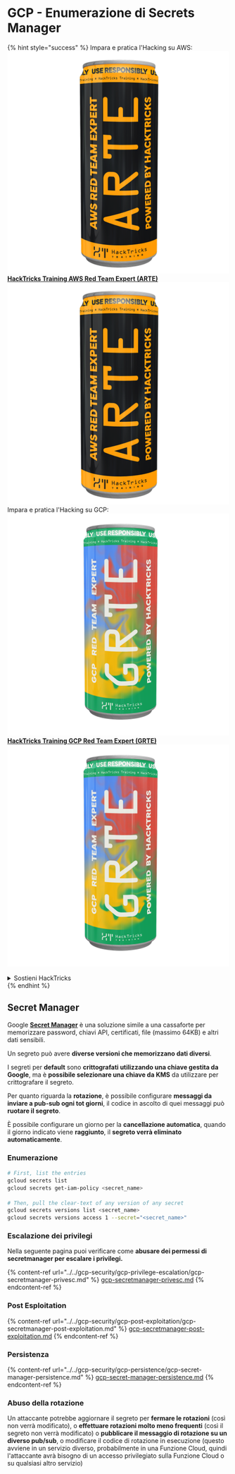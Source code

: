# GCP - Enumerazione di Secrets Manager

{% hint style="success" %}
Impara e pratica l'Hacking su AWS: <img src="/.gitbook/assets/image.png" alt="" data-size="line">[**HackTricks Training AWS Red Team Expert (ARTE)**](https://training.hacktricks.xyz/courses/arte)<img src="/.gitbook/assets/image.png" alt="" data-size="line">\
Impara e pratica l'Hacking su GCP: <img src="/.gitbook/assets/image (2).png" alt="" data-size="line">[**HackTricks Training GCP Red Team Expert (GRTE)**<img src="/.gitbook/assets/image (2).png" alt="" data-size="line">](https://training.hacktricks.xyz/courses/grte)

<details>

<summary>Sostieni HackTricks</summary>

* Controlla i [**piani di abbonamento**](https://github.com/sponsors/carlospolop)!
* **Unisciti al** 💬 [**gruppo Discord**](https://discord.gg/hRep4RUj7f) o al [**gruppo telegram**](https://t.me/peass) o **seguici** su **Twitter** 🐦 [**@hacktricks\_live**](https://twitter.com/hacktricks\_live)**.**
* **Condividi trucchi di hacking inviando PR a** [**HackTricks**](https://github.com/carlospolop/hacktricks) e [**HackTricks Cloud**](https://github.com/carlospolop/hacktricks-cloud) github repos.

</details>
{% endhint %}

## Secret Manager

Google [**Secret Manager**](https://cloud.google.com/solutions/secrets-management/) è una soluzione simile a una cassaforte per memorizzare password, chiavi API, certificati, file (massimo 64KB) e altri dati sensibili.

Un segreto può avere **diverse versioni che memorizzano dati diversi**.

I segreti per **default** sono **crittografati utilizzando una chiave gestita da Google**, ma è **possibile selezionare una chiave da KMS** da utilizzare per crittografare il segreto.

Per quanto riguarda la **rotazione**, è possibile configurare **messaggi da inviare a pub-sub ogni tot giorni**, il codice in ascolto di quei messaggi può **ruotare il segreto**.

È possibile configurare un giorno per la **cancellazione automatica**, quando il giorno indicato viene **raggiunto**, il **segreto verrà eliminato automaticamente**.

### Enumerazione
```bash
# First, list the entries
gcloud secrets list
gcloud secrets get-iam-policy <secret_name>

# Then, pull the clear-text of any version of any secret
gcloud secrets versions list <secret_name>
gcloud secrets versions access 1 --secret="<secret_name>"
```
### Escalazione dei privilegi

Nella seguente pagina puoi verificare come **abusare dei permessi di secretmanager per escalare i privilegi.**

{% content-ref url="../../gcp-security/gcp-privilege-escalation/gcp-secretmanager-privesc.md" %}
[gcp-secretmanager-privesc.md](../../gcp-security/gcp-privilege-escalation/gcp-secretmanager-privesc.md)
{% endcontent-ref %}

### Post Esploitation

{% content-ref url="../../gcp-security/gcp-post-exploitation/gcp-secretmanager-post-exploitation.md" %}
[gcp-secretmanager-post-exploitation.md](../../gcp-security/gcp-post-exploitation/gcp-secretmanager-post-exploitation.md)
{% endcontent-ref %}

### Persistenza

{% content-ref url="../../gcp-security/gcp-persistence/gcp-secret-manager-persistence.md" %}
[gcp-secret-manager-persistence.md](../../gcp-security/gcp-persistence/gcp-secret-manager-persistence.md)
{% endcontent-ref %}

### Abuso della rotazione

Un attaccante potrebbe aggiornare il segreto per **fermare le rotazioni** (così non verrà modificato), o **effettuare rotazioni molto meno frequenti** (così il segreto non verrà modificato) o **pubblicare il messaggio di rotazione su un diverso pub/sub**, o modificare il codice di rotazione in esecuzione (questo avviene in un servizio diverso, probabilmente in una Funzione Cloud, quindi l'attaccante avrà bisogno di un accesso privilegiato sulla Funzione Cloud o su qualsiasi altro servizio)

